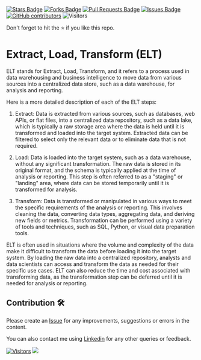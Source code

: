 <a href="https://github.com/drshahizan/special-topic-data-engineering/stargazers"><img src="https://img.shields.io/github/stars/drshahizan/special-topic-data-engineering" alt="Stars Badge"/></a>
<a href="https://github.com/drshahizan/special-topic-data-engineering/network/members"><img src="https://img.shields.io/github/forks/drshahizan/special-topic-data-engineering" alt="Forks Badge"/></a>
<a href="https://github.com/drshahizan/special-topic-data-engineering/pulls"><img src="https://img.shields.io/github/issues-pr/drshahizan/special-topic-data-engineering" alt="Pull Requests Badge"/></a>
<a href="https://github.com/drshahizan/special-topic-data-engineering/issues"><img src="https://img.shields.io/github/issues/drshahizan/special-topic-data-engineering" alt="Issues Badge"/></a>
<a href="https://github.com/drshahizan/special-topic-data-engineering/graphs/contributors"><img alt="GitHub contributors" src="https://img.shields.io/github/contributors/drshahizan/special-topic-data-engineering?color=2b9348"></a>
![Visitors](https://api.visitorbadge.io/api/visitors?path=https%3A%2F%2Fgithub.com%2Fspecial-topic-data-engineering&labelColor=%23d9e3f0&countColor=%23697689&style=flat)

Don't forget to hit the :star: if you like this repo.

# Extract, Load, Transform (ELT)

ELT stands for Extract, Load, Transform, and it refers to a process used in data warehousing and business intelligence to move data from various sources into a centralized data store, such as a data warehouse, for analysis and reporting. 

Here is a more detailed description of each of the ELT steps:

1. Extract: Data is extracted from various sources, such as databases, web APIs, or flat files, into a centralized data repository, such as a data lake, which is typically a raw storage area where the data is held until it is transformed and loaded into the target system. Extracted data can be filtered to select only the relevant data or to eliminate data that is not required.

2. Load: Data is loaded into the target system, such as a data warehouse, without any significant transformation. The raw data is stored in its original format, and the schema is typically applied at the time of analysis or reporting. This step is often referred to as a "staging" or "landing" area, where data can be stored temporarily until it is transformed for analysis.

3. Transform: Data is transformed or manipulated in various ways to meet the specific requirements of the analysis or reporting. This involves cleaning the data, converting data types, aggregating data, and deriving new fields or metrics. Transformation can be performed using a variety of tools and techniques, such as SQL, Python, or visual data preparation tools.

ELT is often used in situations where the volume and complexity of the data make it difficult to transform the data before loading it into the target system. By loading the raw data into a centralized repository, analysts and data scientists can access and transform the data as needed for their specific use cases. ELT can also reduce the time and cost associated with transforming data, as the transformation step can be deferred until it is needed for analysis or reporting.


## Contribution 🛠️
Please create an [Issue](https://github.com/drshahizan/special-topic-data-engineering/issues) for any improvements, suggestions or errors in the content.

You can also contact me using [Linkedin](https://www.linkedin.com/in/drshahizan/) for any other queries or feedback.

[![Visitors](https://api.visitorbadge.io/api/visitors?path=https%3A%2F%2Fgithub.com%2Fdrshahizan&labelColor=%23697689&countColor=%23555555&style=plastic)](https://visitorbadge.io/status?path=https%3A%2F%2Fgithub.com%2Fdrshahizan)
![](https://hit.yhype.me/github/profile?user_id=81284918)


